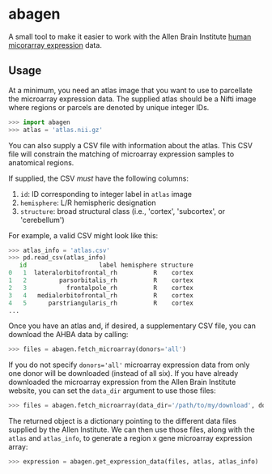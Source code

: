 # abagen

A small tool to make it easier to work with the Allen Brain Institute [human micorarray expression](http://human.brain-map.org/microarray/search) data.

## Usage

At a minimum, you need an atlas image that you want to use to parcellate the microarray expression data.
The supplied atlas should be a Nifti image where regions or parcels are denoted by unique integer IDs.

```python
>>> import abagen
>>> atlas = 'atlas.nii.gz'
```

You can also supply a CSV file with information about the atlas.
This CSV file will constrain the matching of microarray expression samples to anatomical regions.

If supplied, the CSV _must_ have the following columns:

  1. `id`: ID corresponding to integer label in `atlas` image
  2. `hemisphere`: L/R hemispheric designation
  3. `structure`: broad structural class (i.e., 'cortex', 'subcortex', or 'cerebellum')

For example, a valid CSV might look like this:

```python
>>> atlas_info = 'atlas.csv'
>>> pd.read_csv(atlas_info)
   id                    label hemisphere structure
0   1  lateralorbitofrontal_rh          R    cortex
1   2         parsorbitalis_rh          R    cortex
2   3           frontalpole_rh          R    cortex
3   4   medialorbitofrontal_rh          R    cortex
4   5      parstriangularis_rh          R    cortex
...
```

Once you have an atlas and, if desired, a supplementary CSV file, you can download the AHBA data by calling:

```python
>>> files = abagen.fetch_microarray(donors='all')
```

If you do not specify `donors='all'` microarray expression data from only one donor will be downloaded (instead of all six).
If you have already downloaded the microarray expression from the Allen Brain Institute website, you can set the `data_dir` argument to use those files:

```python
>>> files = abagen.fetch_microarray(data_dir='/path/to/my/download', donors='all')
```

The returned object is a dictionary pointing to the different data files supplied by the Allen Institute.
We can then use those files, along with the `atlas` and `atlas_info`, to generate a region x gene microarray expression array:

```python
>>> expression = abagen.get_expression_data(files, atlas, atlas_info)
```
